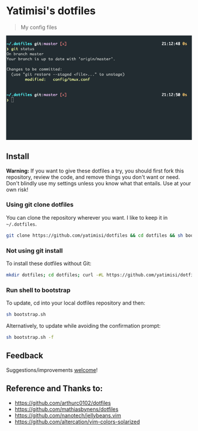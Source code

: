 # Yatimisi's dotfiles

> My config files

![](./assets/images/example.png)

## Install

**Warning:** If you want to give these dotfiles a try, you should first fork this repository, review the code, and remove things you don't want or need. Don't blindly use my settings unless you know what that entails. Use at your own risk!

### Using git clone dotfiles

You can clone the repository wherever you want.
I like to keep it in `~/.dotfiles`.
```bash
git clone https://github.com/yatimisi/dotfiles && cd dotfiles && sh bootstrap.sh
```

### Not using git install

To install these dotfiles without Git:

```bash
mkdir dotfiles; cd dotfiles; curl -#L https://github.com/yatimisi/dotfiles/tarball/main | tar -xzv --strip-components 1 && sh bootstrap.sh
```

### Run shell to bootstrap

To update, cd into your local dotfiles repository and then:
```bash
sh bootstrap.sh
```

Alternatively, to update while avoiding the confirmation prompt:
```bash
sh bootstrap.sh -f
```

## Feedback
Suggestions/improvements [welcome](https://github.com/yatimisi/dotfiles/issues)!

## Reference and Thanks to:
* https://github.com/arthurc0102/dotfiles
* https://github.com/mathiasbynens/dotfiles
* https://github.com/nanotech/jellybeans.vim
* https://github.com/altercation/vim-colors-solarized
